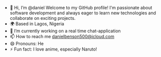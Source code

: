 - 👋 Hi, I’m @daniel Welcome to my GitHub profile! I'm passionate about software development and always eager to learn new technologies and collaborate on exciting projects.
- 🌍 Based in Lagos, Nigeria
- 🌱 I’m currently working on a real time chat-application
- 📫 How to reach me danielbenson500@icloud.com
- 😄 Pronouns: He 
- ⚡ Fun fact: I love anime, especially Naruto!

<!---
danicode23vc/danicode23vc is a ✨ special ✨ repository because its `README.md` (this file) appears on your GitHub profile.
You can click the Preview link to take a look at your changes.
--->
